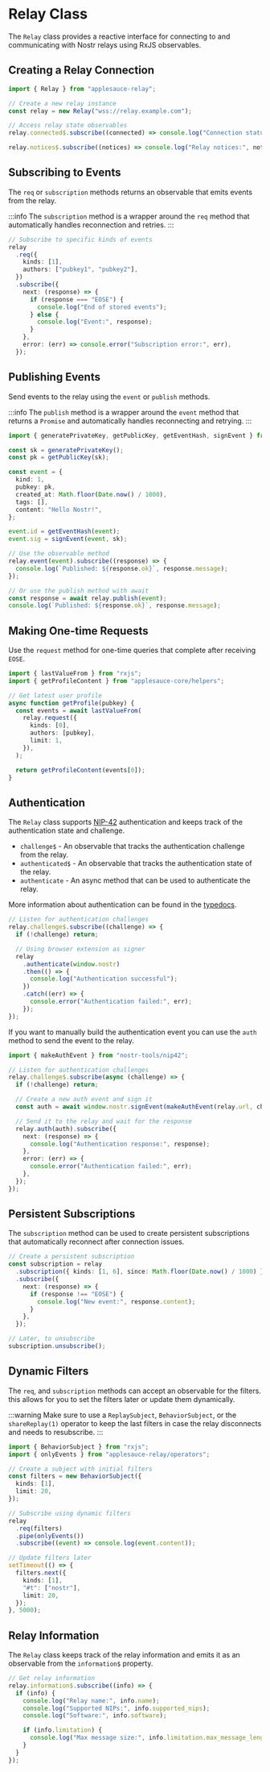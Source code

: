 # Relay Class

The `Relay` class provides a reactive interface for connecting to and communicating with Nostr relays using RxJS observables.

## Creating a Relay Connection

```typescript
import { Relay } from "applesauce-relay";

// Create a new relay instance
const relay = new Relay("wss://relay.example.com");

// Access relay state observables
relay.connected$.subscribe((connected) => console.log("Connection status:", connected));

relay.notices$.subscribe((notices) => console.log("Relay notices:", notices));
```

## Subscribing to Events

The `req` or `subscription` methods returns an observable that emits events from the relay.

:::info
The `subscription` method is a wrapper around the `req` method that automatically handles reconnection and retries.
:::

```typescript
// Subscribe to specific kinds of events
relay
  .req({
    kinds: [1],
    authors: ["pubkey1", "pubkey2"],
  })
  .subscribe({
    next: (response) => {
      if (response === "EOSE") {
        console.log("End of stored events");
      } else {
        console.log("Event:", response);
      }
    },
    error: (err) => console.error("Subscription error:", err),
  });
```

## Publishing Events

Send events to the relay using the `event` or `publish` methods.

:::info
The `publish` method is a wrapper around the `event` method that returns a `Promise` and automatically handles reconnecting and retrying.
:::

```typescript
import { generatePrivateKey, getPublicKey, getEventHash, signEvent } from "nostr-tools";

const sk = generatePrivateKey();
const pk = getPublicKey(sk);

const event = {
  kind: 1,
  pubkey: pk,
  created_at: Math.floor(Date.now() / 1000),
  tags: [],
  content: "Hello Nostr!",
};

event.id = getEventHash(event);
event.sig = signEvent(event, sk);

// Use the observable method
relay.event(event).subscribe((response) => {
  console.log(`Published: ${response.ok}`, response.message);
});

// Or use the publish method with await
const response = await relay.publish(event);
console.log(`Published: ${response.ok}`, response.message);
```

## Making One-time Requests

Use the `request` method for one-time queries that complete after receiving `EOSE`.

```typescript
import { lastValueFrom } from "rxjs";
import { getProfileContent } from "applesauce-core/helpers";

// Get latest user profile
async function getProfile(pubkey) {
  const events = await lastValueFrom(
    relay.request({
      kinds: [0],
      authors: [pubkey],
      limit: 1,
    }),
  );

  return getProfileContent(events[0]);
}
```

## Authentication

The `Relay` class supports [NIP-42](https://github.com/nostr-protocol/nips/blob/master/42.md) authentication and keeps track of the authentication state and challenge.

- `challenge$` - An observable that tracks the authentication challenge from the relay.
- `authenticated$` - An observable that tracks the authentication state of the relay.
- `authenticate` - An async method that can be used to authenticate the relay.

More information about authentication can be found in the [typedocs](https://hzrd149.github.io/applesauce/typedoc/classes/applesauce-relay.Relay).

```typescript
// Listen for authentication challenges
relay.challenge$.subscribe((challenge) => {
  if (!challenge) return;

  // Using browser extension as signer
  relay
    .authenticate(window.nostr)
    .then(() => {
      console.log("Authentication successful");
    })
    .catch((err) => {
      console.error("Authentication failed:", err);
    });
});
```

If you want to manually build the authentication event you can use the `auth` method to send the event to the relay.

```typescript
import { makeAuthEvent } from "nostr-tools/nip42";

// Listen for authentication challenges
relay.challenge$.subscribe(async (challenge) => {
  if (!challenge) return;

  // Create a new auth event and sign it
  const auth = await window.nostr.signEvent(makeAuthEvent(relay.url, challenge));

  // Send it to the relay and wait for the response
  relay.auth(auth).subscribe({
    next: (response) => {
      console.log("Authentication response:", response);
    },
    error: (err) => {
      console.error("Authentication failed:", err);
    },
  });
});
```

## Persistent Subscriptions

The `subscription` method can be used to create persistent subscriptions that automatically reconnect after connection issues.

```typescript
// Create a persistent subscription
const subscription = relay
  .subscription({ kinds: [1, 6], since: Math.floor(Date.now() / 1000) }, { id: "feed", retries: 3 })
  .subscribe({
    next: (response) => {
      if (response !== "EOSE") {
        console.log("New event:", response.content);
      }
    },
  });

// Later, to unsubscribe
subscription.unsubscribe();
```

## Dynamic Filters

The `req`, and `subscription` methods can accept an observable for the filters. this allows for you to set the filters later or update them dynamically.

:::warning
Make sure to use a `ReplaySubject`, `BehaviorSubject`, or the `shareReplay(1)` operator to keep the last filters in case the relay disconnects and needs to resubscribe.
:::

```typescript
import { BehaviorSubject } from "rxjs";
import { onlyEvents } from "applesauce-relay/operators";

// Create a subject with initial filters
const filters = new BehaviorSubject({
  kinds: [1],
  limit: 20,
});

// Subscribe using dynamic filters
relay
  .req(filters)
  .pipe(onlyEvents())
  .subscribe((event) => console.log(event.content));

// Update filters later
setTimeout(() => {
  filters.next({
    kinds: [1],
    "#t": ["nostr"],
    limit: 20,
  });
}, 5000);
```

## Relay Information

The `Relay` class keeps track of the relay information and emits it as an observable from the `information$` property.

```typescript
// Get relay information
relay.information$.subscribe((info) => {
  if (info) {
    console.log("Relay name:", info.name);
    console.log("Supported NIPs:", info.supported_nips);
    console.log("Software:", info.software);

    if (info.limitation) {
      console.log("Max message size:", info.limitation.max_message_length);
    }
  }
});
```
